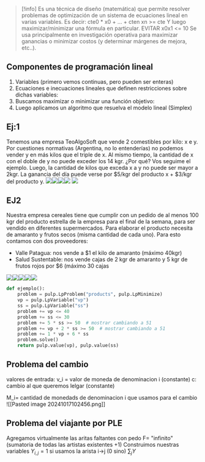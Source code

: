 >[!info] Es una técnica de diseño (matemática) que permite resolver problemas de optimización de un sistema de ecuaciones lineal en varias variables. 
Es decir: 
cte0 * x0 + … + cten xn  >= cte
Y luego maximizar/minimizar una fórmula en particular. 
EVITAR x0x1 <= 10
Se usa principalmente en investigación operativa para maximizar ganancias o minimizar costos (y determinar márgenes de mejora, etc..). 


## Componentes de programación lineal 

1. Variables (primero vemos continuas, pero pueden ser enteras)
2. Ecuaciones e inecuaciones lineales que definen restricciones sobre dichas variables: 
3. Buscamos maximizar o minimizar una función objetivo: 
4. Luego aplicamos un algoritmo que resuelva el modelo lineal (Simplex)


## Ej:1 
Tenemos una empresa TeoAlgoSoft que vende 2 comestibles por kilo: x e y. Por cuestiones normativas (Argentina, no lo entenderías) no podemos vender y en más kilos que el triple de x. Al mismo tiempo, la cantidad de x con el doble de y no puede exceder los 14 kgr. ¿Por qué? Vos seguime el ejemplo. Luego, la cantidad de kilos que exceda x a y no puede ser mayor a 2kgr. La ganancia del día puede verse por $5/kgr del producto x + $3/kgr del producto y.
![](https://lh7-rt.googleusercontent.com/slidesz/AGV_vUck-wPwNYGCu3deIDT26Goo2lwRZFSJvZ6jc1P2gCSEjvAJrgmNzVAKshPv0wmxdtSZeoF5rl9lSuvvmTjyB7c8kBXnhADw2bHHRUxNMtseyInKmhNrXu9kYui7vVu0CajJaNDGwnDYs9HvgsGIWI7LOVt5QfmM=s2048?key=bB6JHxg9eZbeHq3LLKC6wA)![](https://lh7-rt.googleusercontent.com/slidesz/AGV_vUevlthWJNdg5IxMPUhr3qTQOlV3eoRoYMhpfZfUdNGRwh731JalF5OzI4t67pNri2Hdx5e1RLFRMNE-0jJmhpFGBTHj_5Q_mCDOqEEVzo-ul4Iu1iUV7CGVuUT1ZPFZtolyqsY89EUo0hoUjVSMZIHeqzY9qMvW=s2048?key=bB6JHxg9eZbeHq3LLKC6wA)![](https://lh7-rt.googleusercontent.com/slidesz/AGV_vUeqomODPebTEOzjt1wXE545tvPjPi1vVTkfOHFCLoCA3txOKBtUxwXl2FD_tOq7PS-2nvg1sOwGetz_8GPNI6Plj23vPtS1a-BJU-JK5q82rQbVr4-Y80Z9JQ8nA7ELVjZjLe_swScVQCXn1R74QgCoobZZKvby=s2048?key=bB6JHxg9eZbeHq3LLKC6wA)![](https://lh7-rt.googleusercontent.com/slidesz/AGV_vUdSf8CgUultrvezmfoZvFP6_fV1he7xyJSnCHKCVpzgdow1i1yPHm9ISHKpVMc3JWe_DHh57JF2WjHPFi1ASM-6np7rQVF5qeBQAhxmzeG8kLfcugpbaf16Ox1U1mLa1EqMH7Tyke9ghGaBvC8BIpdei0Rb2e8=s2048?key=bB6JHxg9eZbeHq3LLKC6wA)
**![](https://lh7-rt.googleusercontent.com/slidesz/AGV_vUd3ugMXFzlNrESSBxEIebcD2b_vBez8Tdt6yOcrH7hrHz1IjelawM-fyK9xNfMzKb1QQjXUtsSTi4RsA_q-vUBW_vC_Ol8PN7_L-MSn3CXhGcDqpfB5-1DDBIzMoB4QxN97MOhh6XaGimHNQ_W4IxL2s9cV2XQV=s2048?key=bB6JHxg9eZbeHq3LLKC6wA)**


## EJ2

Nuestra empresa cereales tiene que cumplir con un pedido de al menos 100 kgr del producto estrella de la empresa para el final de la semana, para ser vendido en diferentes supermercados. Para elaborar el producto necesita de amaranto y frutos secos (misma cantidad de cada uno). Para esto contamos con dos proveedores: 

- Valle Patagua: nos vende a $1 el kilo de amaranto (máximo 40kgr)
- Salud Sustentable: nos vende cajas de 2 kgr de amaranto y 5 kgr de frutos rojos por $6 (máximo 30 cajas

![](https://lh7-rt.googleusercontent.com/slidesz/AGV_vUfShqF2P_Jx-dp1f3j763GUsGIxG4-KXLBt1L1S9tdX_m2tYbo8ktZr21mm7ExSL1UD9bCdrVrLjp0ZeeLW1DmrVHl2LL4yWO7OCtddGNsZqnb0xXsUMIyLgLXWTcs61dqZWVTaH8rGR03B9bQY7LMzCfdj3Bcy=s2048?key=bB6JHxg9eZbeHq3LLKC6wA)![](https://lh7-rt.googleusercontent.com/slidesz/AGV_vUcTkUf5PJcG92Skd5PRXXJbLgN9SukR5ZhaXq_X5kV4f161oOCYT6zFwbLd-Lowrcgqi5vDTsKvo9cFvkDyzf0bg2iDbzoTm4Iynqu3Xwga19bUKG1RYDENe1gLen75z56QAfn9b2UK7JjMiEB2IGUaMJi-qWg=s2048?key=bB6JHxg9eZbeHq3LLKC6wA)![](https://lh7-rt.googleusercontent.com/slidesz/AGV_vUfLSK5bVpvEOMXeWlRsVDngUrPtrtf-oPGz2t0G7YW_BgV6nIfgjy-FlRCs-WKGpqtD36BwXOmVYNAa0scMjWFyft-8JKESguPIvx24lduhpF_MTLJ7xy0NOKAt-ku0reZ9n0FNCLSWI22ZDQq2VcWUGpGgd_js=s2048?key=bB6JHxg9eZbeHq3LLKC6wA)![](https://lh7-rt.googleusercontent.com/slidesz/AGV_vUcusDC6jZcSeG16uq4VQ8BxT-lD1LnvHthxeESMCy7EXQMKLWFMgs336qIVshWeBSTpTeq6EaDk0DrOwGD8ilUeU_O4YeSaRGZofqO3CU3Vhf5hU2OxuoMV_L-5A4ecbxPAZa-IDTsZrOZyZZzPqPakBmE280k=s2048?key=bB6JHxg9eZbeHq3LLKC6wA)![](https://lh7-rt.googleusercontent.com/slidesz/AGV_vUdD6wreJBHorq_Wr7lbj79kD-f_HrDd1WdmlFnEU30er6F-jHsQQ6tXYPtGwLySmjBJZcpIkJLLIGmWpg8EwEkC2RuLElZe4tzAQA221JGmKoqq70BVyzXVBk11bV5NuMS9Qat_ICjptUmfVbdclfqqVOxlh2DJ=s2048?key=bB6JHxg9eZbeHq3LLKC6wA)

```python 
def ejemplo():
    problem = pulp.LpProblem("products", pulp.LpMinimize)
    vp = pulp.LpVariable("vp")
    ss = pulp.LpVariable("ss")
    problem += vp <= 40
    problem += ss <= 30
    problem += 5 * ss >= 50  # mostrar cambiando a 51
    problem += vp + 2 * ss >= 50  # mostrar cambiando a 51
    problem += 1 * vp + 6 * ss
    problem.solve()
    return pulp.value(vp), pulp.value(ss)
```


## Problema del cambio 

valores de entrada: 
v_i = valor de moneda de denominacion i (constante)
c: cambio al que queremos lelgar (constante)

M_i= cantidad de monedads de denominacion i que usamos para el cambio 
![[Pasted image 20241017102456.png]]

## Problema del viajante por PLE 
Agregamos virtualmente las aritas faltantes con pedo F= "infinito" (sumatoria de todas las artistas existentes +1)
Construimos nuestras variables $Y_{i,j}= 1$ si usamos la arista i->j (0 sino)
$\sum_{j} Y$
